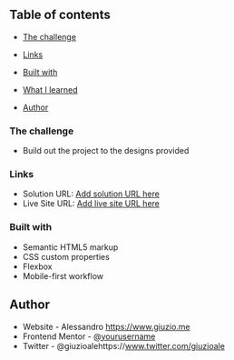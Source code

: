 ## Table of contents

- [The challenge](#the-challenge)
- [Links](#links)

- [Built with](#built-with)
- [What I learned](#what-i-learned)
- [Author](#author)

### The challenge

- Build out the project to the designs provided

### Links

- Solution URL: [Add solution URL here](https://your-solution-url.com)
- Live Site URL: [Add live site URL here](https://your-live-site-url.com)

### Built with

- Semantic HTML5 markup
- CSS custom properties
- Flexbox
- Mobile-first workflow

## Author

- Website - Alessandro https://www.giuzio.me
- Frontend Mentor - [@yourusername](https://www.frontendmentor.io/profile/yourusername)
- Twitter - @giuzioalehttps://www.twitter.com/giuzioale

